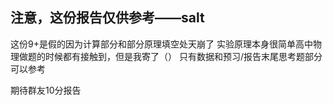 ## 注意，这份报告仅供参考——salt

这份9+是假的因为计算部分和部分原理填空处天崩了
实验原理本身很简单高中物理做题的时候都有接触到，但是我寄了（）
只有数据和预习/报告末尾思考题部分可以参考

期待群友10分报告